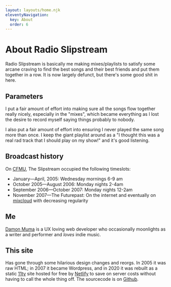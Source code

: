 ```yaml
---
layout: layouts/home.njk
eleventyNavigation:
  key: About
  order: 6
---
```


# About Radio Slipstream

Radio Slipstream is basically me making mixes/playlists to satisfy some arcane craving to find the best songs and their best friends and put them together in a row. It is now largely defunct, but there's some good shit in here.

## Parameters

I put a fair amount of effort into making sure all the songs flow together really nicely, especially in the "mixes", which became everything as I lost the desire to record myself saying things probably to nobody.

I also put a fair amount of effort into ensuring I never played the same song more than once. I keep the giant playlist around as a "I thought this was a real rad track that I should play on my show!" and it's good listening.

## Broadcast history

On [CFMU](https://cfmu.ca/), The Slipstream occupied the following timeslots:

 - January—April, 2005: Wednesday mornings 6-9 am
 - October 2005—August 2006: Monday nights 2-4am
 - September 2006—October 2007: Monday nights 12-2am
 - November 2007—The Futurepast: On the internet and eventually on [mixcloud](https://www.mixcloud.com/radioslipstream/) with decreasing regularity

## Me

[Damon Muma](https://twitter.com/thedamon) is a UX loving web developer who occasionally moonlights as a writer and performer and _loves_ indie music.

## This site

Has gone through some hilarious design changes and reorgs. In 2005 it was raw HTML; in 2007 it became Wordpress, and in 2020 it was rebuilt as a static [11ty](https://www.11ty.dev/) site hosted for free by [Netlify](https://www.netlify.com/) to save on server costs without having to call the whole thing off. The sourcecode is on [Github](https://github.com/thedamon/radioslipstream).
